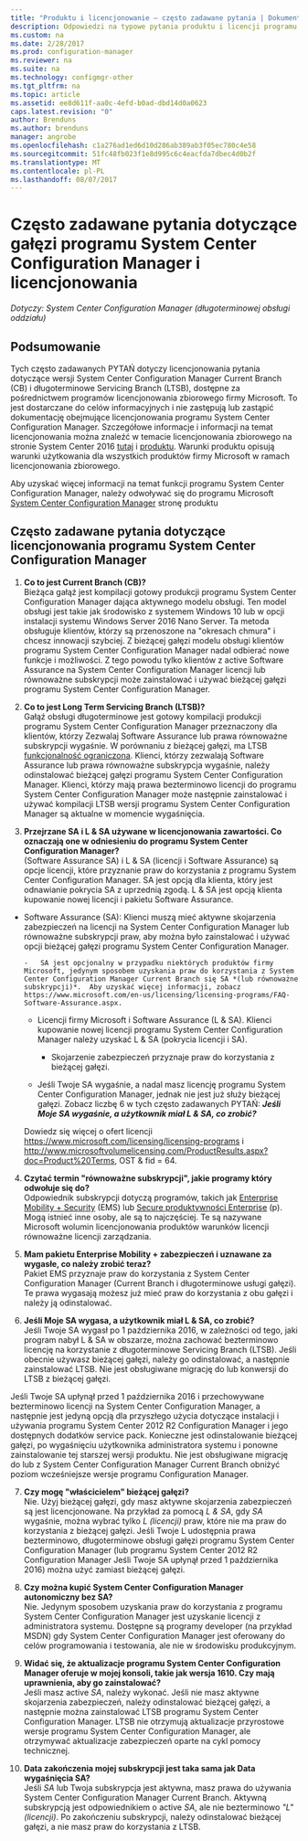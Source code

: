 ```yaml
---
title: "Produktu i licencjonowanie — często zadawane pytania | Dokumentacja firmy Microsoft"
description: Odpowiedzi na typowe pytania produktu i licencji programu System Center Configuration Manager.
ms.custom: na
ms.date: 2/28/2017
ms.prod: configuration-manager
ms.reviewer: na
ms.suite: na
ms.technology: configmgr-other
ms.tgt_pltfrm: na
ms.topic: article
ms.assetid: ee8d611f-aa0c-4efd-b0ad-dbd14d0a0623
caps.latest.revision: "0"
author: Brenduns
ms.author: brenduns
manager: angrobe
ms.openlocfilehash: c1a276ad1ed6d10d286ab389ab3f05ec780c4e58
ms.sourcegitcommit: 51fc48fb023f1e8d995c6c4eacfda7dbec4d0b2f
ms.translationtype: MT
ms.contentlocale: pl-PL
ms.lasthandoff: 08/07/2017
---
```

# <a name="frequently-asked-questions-for-system-center-configuration-manager-branches-and-licensing"></a>Często zadawane pytania dotyczące gałęzi programu System Center Configuration Manager i licencjonowania

 *Dotyczy: System Center Configuration Manager (długoterminowej obsługi oddziału)*

## <a name="summary"></a>Podsumowanie
Tych często zadawanych PYTAŃ dotyczy licencjonowania pytania dotyczące wersji System Center Configuration Manager Current Branch (CB) i długoterminowe Servicing Branch (LTSB), dostępne za pośrednictwem programów licencjonowania zbiorowego firmy Microsoft. To jest dostarczane do celów informacyjnych i nie zastępują lub zastąpić dokumentację obejmujące licencjonowania programu System Center Configuration Manager. Szczegółowe informacje i informacji na temat licencjonowania można znaleźć w temacie licencjonowania zbiorowego na stronie System Center 2016 [tutaj](https://www.microsoft.com/licensing/product-licensing/system-center-2016.aspx) i [produktu](http://www.microsoft.com/licensing/about-licensing/product-licensing.aspx). Warunki produktu opisują warunki użytkowania dla wszystkich produktów firmy Microsoft w ramach licencjonowania zbiorowego.

Aby uzyskać więcej informacji na temat funkcji programu System Center Configuration Manager, należy odwoływać się do programu Microsoft [System Center Configuration Manager](https://www.microsoft.com/cloud-platform/system-center-configuration-manager) stronę produktu




## <a name="system-center-configuration-manager-licensing-faq"></a>Często zadawane pytania dotyczące licencjonowania programu System Center Configuration Manager

1.  **Co to jest Current Branch (CB)?**   
Bieżąca gałąź jest kompilacji gotowy produkcji programu System Center Configuration Manager dająca aktywnego modelu obsługi. Ten model obsługi jest takie jak środowisko z systemem Windows 10 lub w opcji instalacji systemu Windows Server 2016 Nano Server. Ta metoda obsługuje klientów, którzy są przenoszone na "okresach chmura" i chcesz innowacji szybciej. Z bieżącej gałęzi modelu obsługi klientów programu System Center Configuration Manager nadal odbierać nowe funkcje i możliwości. Z tego powodu tylko klientów z active Software Assurance na System Center Configuration Manager licencji lub równoważne subskrypcji może zainstalować i używać bieżącej gałęzi programu System Center Configuration Manager.

2.  **Co to jest Long Term Servicing Branch (LTSB)?**  
Gałąź obsługi długoterminowe jest gotowy kompilacji produkcji programu System Center Configuration Manager przeznaczony dla klientów, którzy Zezwalaj Software Assurance lub prawa równoważne subskrypcji wygaśnie. W porównaniu z bieżącej gałęzi, ma LTSB [funkcjonalność ograniczona](/sccm/core/understand/introduction-to-the-ltsb#features-that-are-not-available-in-the-ltsb-of-configuration-manager). Klienci, którzy zezwalają Software Assurance lub prawa równoważne subskrypcja wygaśnie, należy odinstalować bieżącej gałęzi programu System Center Configuration Manager. Klienci, którzy mają prawa bezterminowo licencji do programu System Center Configuration Manager może następnie zainstalować i używać kompilacji LTSB wersji programu System Center Configuration Manager są aktualne w momencie wygaśnięcia.

3.  **Przejrzane SA i L & SA używane w licencjonowania zawartości. Co oznaczają one w odniesieniu do programu System Center Configuration Manager?**    
(Software Assurance SA) i L & SA (licencji i Software Assurance) są opcje licencji, które przyznanie praw do korzystania z programu System Center Configuration Manager. SA jest opcją dla klienta, który jest odnawianie pokrycia SA z uprzednią zgodą. L & SA jest opcją klienta kupowanie nowej licencji i pakietu Software Assurance.
  - Software Assurance (SA): Klienci muszą mieć aktywne skojarzenia zabezpieczeń na licencji na System Center Configuration Manager lub równoważne subskrypcji praw, aby można było zainstalować i używać opcji bieżącej gałęzi programu System Center Configuration Manager.    

        -   SA jest opcjonalny w przypadku niektórych produktów firmy Microsoft, jedynym sposobem uzyskania praw do korzystania z System Center Configuration Manager Current Branch się SA *(lub równoważne subskrypcji)*.  Aby uzyskać więcej informacji, zobacz https://www.microsoft.com/en-us/licensing/licensing-programs/FAQ-Software-Assurance.aspx.

      - Licencji firmy Microsoft i Software Assurance (L & SA). Klienci kupowanie nowej licencji programu System Center Configuration Manager należy uzyskać L & SA (pokrycia licencji i SA).   

         - Skojarzenie zabezpieczeń przyznaje praw do korzystania z bieżącej gałęzi.

       - Jeśli Twoje SA wygaśnie, a nadal masz licencję programu System Center Configuration Manager, jednak nie jest już służy bieżącej gałęzi. Zobacz liczbę 6 w tych często zadawanych PYTAŃ: ***Jeśli Moje SA wygaśnie, a użytkownik miał L & SA, co zrobić?***

       Dowiedz się więcej o ofert licencji https://www.microsoft.com/licensing/licensing-programs i http://www.microsoftvolumelicensing.com/ProductResults.aspx?doc=Product%20Terms, OST & fid = 64.

4.  **Czytać termin "równoważne subskrypcji", jakie programy który odwołuje się do?**   
       Odpowiednik subskrypcji dotyczą programów, takich jak [Enterprise Mobility + Security](http://www.microsoftvolumelicensing.com/ProductResults.aspx?doc=Product%20Terms,OST&fid=51) (EMS) lub [Secure produktywności Enterprise](https://www.microsoft.com/secure-productive-enterprise/default.aspx) (p). Mogą istnieć inne osoby, ale są to najczęściej. Te są nazywane Microsoft wolumin licencjonowania produktów warunków licencji równoważne licencji zarządzania.

5.  **Mam pakietu Enterprise Mobility + zabezpieczeń i uznawane za wygasłe, co należy zrobić teraz?**  
       Pakiet EMS przyznaje praw do korzystania z System Center Configuration Manager (Current Branch i długoterminowe usługi gałęzi). Te prawa wygasają możesz już mieć praw do korzystania z obu gałęzi i należy ją odinstalować.  

6.  **Jeśli Moje SA wygasa, a użytkownik miał L & SA, co zrobić?**   
   Jeśli Twoje SA wygasł po 1 października 2016, w zależności od tego, jaki program nabył L & SA w obszarze, można zachować bezterminowo licencję na korzystanie z długoterminowe Servicing Branch (LTSB). Jeśli obecnie używasz bieżącej gałęzi, należy go odinstalować, a następnie zainstalować LTSB. Nie jest obsługiwane migrację do lub konwersji do LTSB z bieżącej gałęzi.

  Jeśli Twoje SA upłynął przed 1 października 2016 i przechowywane bezterminowo licencji na System Center Configuration Manager, a następnie jest jedyną opcją dla przyszłego użycia dotyczące instalacji i używania programu System Center 2012 R2 Configuration Manager i jego dostępnych dodatków service pack. Konieczne jest odinstalowanie bieżącej gałęzi, po wygaśnięciu użytkownika administratora systemu i ponowne zainstalowanie tej starszej wersji produktu. Nie jest obsługiwane migrację do lub z System Center Configuration Manager Current Branch obniżyć poziom wcześniejsze wersje programu Configuration Manager.

7. **Czy mogę "właścicielem" bieżącej gałęzi?**   
  Nie. Użyj bieżącej gałęzi, gdy masz aktywne skojarzenia zabezpieczeń są jest licencjonowane. Na przykład za pomocą *L & SA*, gdy *SA* wygaśnie, można wybrać tylko *L (licencji)* praw, które nie ma praw do korzystania z bieżącej gałęzi. Jeśli Twoje L udostępnia prawa bezterminowo, długoterminowe obsługi gałęzi programu System Center Configuration Manager (lub programu System Center 2012 R2 Configuration Manager Jeśli Twoje SA upłynął przed 1 października 2016) można użyć zamiast bieżącej gałęzi.

8. **Czy można kupić System Center Configuration Manager autonomiczny bez SA?**      
  Nie.  Jedynym sposobem uzyskania praw do korzystania z programu System Center Configuration Manager jest uzyskanie licencji z administratora systemu. Dostępne są programy developer (na przykład MSDN) gdy System Center Configuration Manager jest oferowany do celów programowania i testowania, ale nie w środowisku produkcyjnym.

9. **Widać się, że aktualizacje programu System Center Configuration Manager oferuje w mojej konsoli, takie jak wersja 1610. Czy mają uprawnienia, aby go zainstalować?**   
  Jeśli masz active *SA*, należy wykonać. Jeśli nie masz aktywne skojarzenia zabezpieczeń, należy odinstalować bieżącej gałęzi, a następnie można zainstalować LTSB programu System Center Configuration Manager. LTSB nie otrzymują aktualizacje przyrostowe wersje programu System Center Configuration Manager, ale otrzymywać aktualizacje zabezpieczeń oparte na cykl pomocy technicznej.

10. **Data zakończenia mojej subskrypcji jest taka sama jak Data wygaśnięcia SA?**    
  Jeśli *SA* lub Twoja subskrypcja jest aktywna, masz prawa do używania System Center Configuration Manager Current Branch. Aktywną subskrypcją jest odpowiednikiem o active *SA*, ale nie bezterminowo *"L" (licencji)*. Po zakończeniu subskrypcji, należy odinstalować bieżącej gałęzi, a nie masz praw do korzystania z LTSB.
